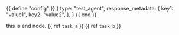 {{ define "config" }}
{
    type: "test_agent", 
    response_metadata: {
        key1: "value1",
        key2: "value2",
    },
}
{{ end }}

this is end node. 
<context>
{{ ref `task_a` }}
{{ ref `task_b` }}
</context>
